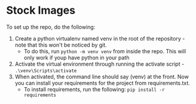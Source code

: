 # Stock Images

To set up the repo, do the following:

1. Create a python virtualenv named venv in the root of the repository - note that this won't be noticed by git.
    - To do this, run `python -m venv venv` from inside the repo. This will only work if youp have python in your path
2. Activate the virtual environment through running the activate script - `.\venv\Scripts\activate`
3. When activated, the command line should say (venv) at the front. Now you can install your requirements for the project from requirements.txt.
    - To install requirements, run the following: `pip install -r requirements`

